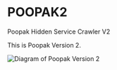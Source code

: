 # POOPAK2
Poopak Hidden Service Crawler V2

This is Poopak Version 2.

![Diagram of Poopak Version 2](https://github.com/teal33t/poopakv2/raw/master/poopakv2.jpg "Diagram of Poopak Version 2")
